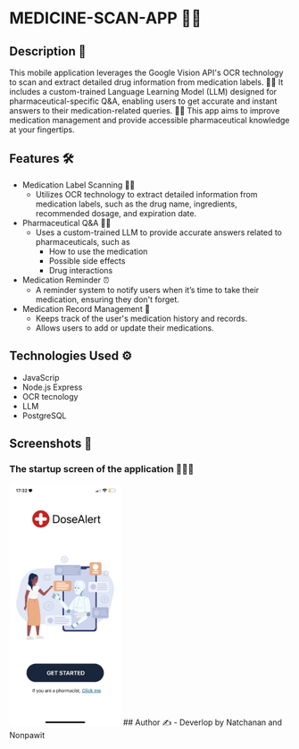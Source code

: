 # MEDICINE-SCAN-APP 📱💊

## Description 📝
This mobile application leverages the Google Vision API's OCR technology to scan and extract detailed drug information from medication labels. 🤖📱 It includes a custom-trained Language Learning Model (LLM) designed for pharmaceutical-specific 
Q&A, enabling users to get accurate and instant answers to their medication-related queries. 🧠💬 This app aims to improve medication management and provide accessible pharmaceutical knowledge at your fingertips.

## Features 🛠️
- Medication Label Scanning 📄💊
    - Utilizes OCR technology to extract detailed information from medication labels, such as the drug name, ingredients, recommended dosage, and expiration date.
- Pharmaceutical Q&A 🧠💬
    - Uses a custom-trained LLM to provide accurate answers related to pharmaceuticals, such as
        - How to use the medication
        - Possible side effects
        - Drug interactions
- Medication Reminder ⏰
    -  A reminder system to notify users when it’s time to take their medication, ensuring they don't forget.
- Medication Record Management 💾 
    - Keeps track of the user's medication history and records.
    - Allows users to add or update their medications.

## Technologies Used ⚙️
- JavaScrip
- Node.js Express
- OCR tecnology
- LLM
- PostgreSQL

## Screenshots 📸
### The startup screen of the application 🌟📱✨
<img src="assets/image/getstart.jpg" alt="App Screenshot" width="200"/>
## Author ✍️
- Deverlop by Natchanan and Nonpawit 